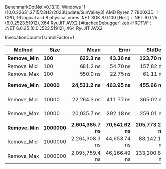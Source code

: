 
BenchmarkDotNet v0.13.10, Windows 11 (10.0.22631.2715/23H2/2023Update/SunValley3)
AMD Ryzen 7 7800X3D, 1 CPU, 16 logical and 8 physical cores
.NET SDK 8.0.100
  [Host]     : .NET 6.0.25 (6.0.2523.51912), X64 RyuJIT AVX2 [AttachedDebugger]
  Job-HRDTVF : .NET 6.0.25 (6.0.2523.51912), X64 RyuJIT AVX2

InvocationCount=1  UnrollFactor=1  

 Method     | Size    | Mean           | Error        | StdDev        | Median         | Allocated   |
----------- |-------- |---------------:|-------------:|--------------:|---------------:|------------:|
 **Remove_Min** | **100**     |       **622.3 ns** |     **43.36 ns** |     **123.70 ns** |       **600.0 ns** |     **2.85 KB** |
 Remove_Mid | 100     |       681.2 ns |     54.70 ns |     157.82 ns |       600.0 ns |     2.85 KB |
 Remove_Max | 100     |       550.0 ns |     22.75 ns |      61.11 ns |       500.0 ns |     2.88 KB |
 **Remove_Min** | **10000**   |    **24,531.2 ns** |    **463.95 ns** |     **455.66 ns** |    **24,400.0 ns** |   **234.88 KB** |
 Remove_Mid | 10000   |    22,264.3 ns |    411.77 ns |     365.02 ns |    22,300.0 ns |   234.88 KB |
 Remove_Max | 10000   |    20,035.7 ns |    292.18 ns |     259.01 ns |    20,000.0 ns |   234.91 KB |
 **Remove_Min** | **1000000** | **2,604,385.7 ns** | **70,541.62 ns** | **205,773.21 ns** | **2,506,050.0 ns** | **23437.96 KB** |
 Remove_Mid | 1000000 | 2,264,308.3 ns | 44,653.74 ns |  88,142.12 ns | 2,231,350.0 ns | 23438.01 KB |
 Remove_Max | 1000000 | 2,095,759.4 ns | 46,166.49 ns | 133,200.88 ns | 2,036,100.0 ns | 23438.03 KB |
